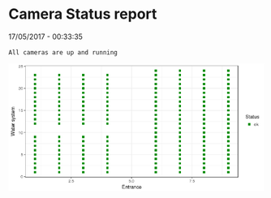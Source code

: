 Camera Status report
================
17/05/2017 - 00:33:35

    All cameras are up and running

![](camreport_files/figure-markdown_github/unnamed-chunk-2-1.png)
